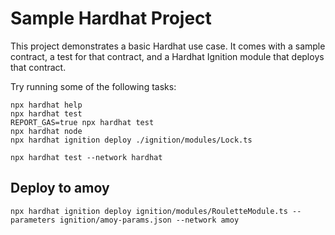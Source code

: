 # Sample Hardhat Project

This project demonstrates a basic Hardhat use case. It comes with a sample contract, a test for that contract, and a Hardhat Ignition module that deploys that contract.

Try running some of the following tasks:

```shell
npx hardhat help
npx hardhat test
REPORT_GAS=true npx hardhat test
npx hardhat node
npx hardhat ignition deploy ./ignition/modules/Lock.ts
```

```shell
npx hardhat test --network hardhat
```

## Deploy to amoy

```shell
npx hardhat ignition deploy ignition/modules/RouletteModule.ts --parameters ignition/amoy-params.json --network amoy
```